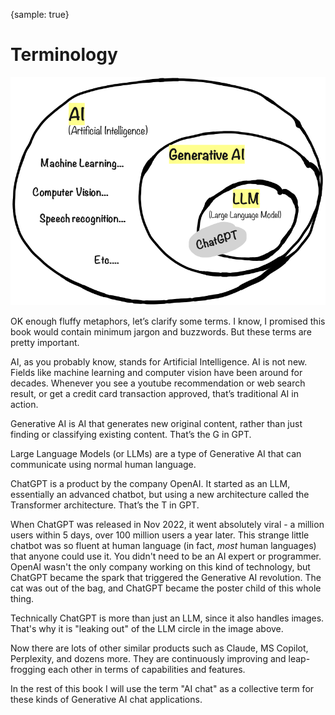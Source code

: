 {sample: true}

# Terminology

![](resources/030-terminology.png)

OK enough fluffy metaphors, let’s clarify some terms. I know, I promised this book would contain minimum jargon and buzzwords. But these terms are pretty important.

AI, as you probably know, stands for Artificial Intelligence. AI is not new. Fields like machine learning and computer vision have been around for decades. Whenever you see a youtube recommendation or web search result, or get a credit card transaction approved, that’s traditional AI in action.

Generative AI is AI that generates new original content, rather than just finding or classifying existing content. That’s the G in GPT.

Large Language Models (or LLMs) are a type of Generative AI that can communicate using normal human language.

ChatGPT is a product by the company OpenAI. It started as an LLM, essentially an advanced chatbot, but using a new architecture called the Transformer architecture. That’s the T in GPT.

When ChatGPT was released in Nov 2022, it went absolutely viral - a million users within 5 days, over 100 million users a year later. This strange little chatbot was so fluent at human language (in fact, _most_ human languages) that anyone could use it. You didn't need to be an AI expert or programmer. OpenAI wasn't the only company working on this kind of technology, but ChatGPT became the spark that triggered the Generative AI revolution. The cat was out of the bag, and ChatGPT became the poster child of this whole thing.

Technically ChatGPT is more than just an LLM, since it also handles images. That's why it is "leaking out" of the LLM circle in the image above.

Now there are lots of other similar products such as Claude, MS Copilot, Perplexity, and dozens more. They are continuously improving and leap-frogging each other in terms of capabilities and features.&#x20;

In the rest of this book I will use the term "AI chat" as a collective term for these kinds of Generative AI chat applications.
